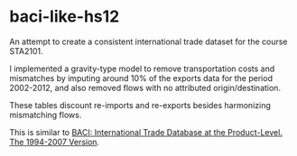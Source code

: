 # baci-like-hs12

An attempt to create a consistent international trade dataset for the course STA2101.

I implemented a gravity-type model to remove transportation costs and mismatches by imputing around 10% 
of the exports data for the period 2002-2012, and also removed flows with no attributed origin/destination.

These tables discount re-imports and re-exports besides harmonizing mismatching flows.

This is similar to
[BACI: International Trade Database at the Product-Level. The 1994-2007 Version](http://www.cepii.fr/CEPII/fr/publications/wp/abstract.asp?NoDoc=2726).
